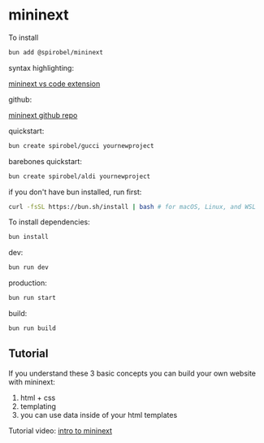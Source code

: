 # mininext

To install

```bash
bun add @spirobel/mininext
```

syntax highlighting:

[mininext vs code extension](https://marketplace.visualstudio.com/items?itemName=spirobel.mini-next-vs-code)

github:

[mininext github repo](https://github.com/spirobel/mininext)

quickstart:

```bash
bun create spirobel/gucci yournewproject
```

barebones quickstart:

```bash
bun create spirobel/aldi yournewproject
```

if you don't have bun installed, run first:

```bash
curl -fsSL https://bun.sh/install | bash # for macOS, Linux, and WSL
```

To install dependencies:

```bash
bun install
```

dev:

```bash
bun run dev
```

production:

```bash
bun run start
```

build:

```bash
bun run build
```

## Tutorial

If you understand these 3 basic concepts you can build your own website with mininext:

1. html + css
2. templating
3. you can use data inside of your html templates

Tutorial video: [intro to mininext](https://www.youtube.com/watch?v=rz4awKntpzE)
